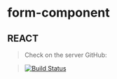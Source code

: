 # form-component 
## REACT 

> Check on the server GitHub:

> [![Build Status](https://travis-ci.org/joemccann/dillinger.svg?branch=master)](https://binatik.github.io/Component-registration-form)
